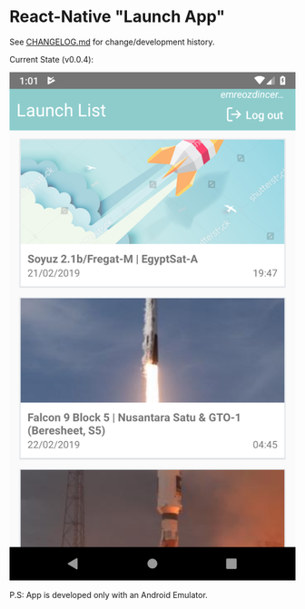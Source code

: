 # React-Native "Launch App"

See [CHANGELOG.md](CHANGELOG.md) for change/development history.

Current State (v0.0.4):

![Current State](screenshot_v4.png)

P.S: App is developed only with an Android Emulator.